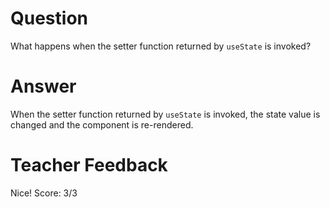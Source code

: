 # Question

What happens when the setter function returned by `useState` is invoked?

# Answer

When the setter function returned by `useState` is invoked, the state value is changed and the component is re-rendered.

# Teacher Feedback
Nice!
Score: 3/3